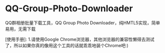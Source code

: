 QQ-Group-Photo-Downloader
=========================

QQ群相册批量下载工具，QQ Group Photo Downloader，纯HMTL5实现，简单易用，无需下载

[使用手册]:
1.请使用Google Chrome浏览器，其他浏览器的兼容性懒得去测试了，所以如果你真的像用这个工具的话就乖乖地装个Chrome吧:)